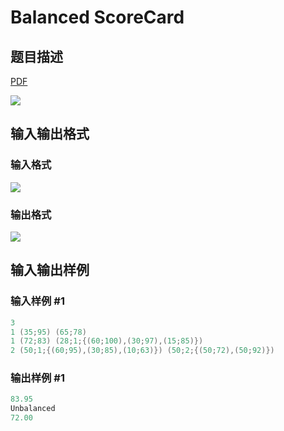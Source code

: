 # Balanced ScoreCard

## 题目描述

[problemUrl]: https://uva.onlinejudge.org/index.php?option=com_onlinejudge&Itemid=8&category=229&page=show_problem&problem=3088

[PDF](https://uva.onlinejudge.org/external/119/p11937.pdf)

![](https://cdn.luogu.com.cn/upload/vjudge_pic/UVA11937/ef26faab56bdd0f7cb16459af8eac5d5187fb690.png)

## 输入输出格式

### 输入格式

![](https://cdn.luogu.com.cn/upload/vjudge_pic/UVA11937/6fa4f0336c3e738ee7a6d6c7836bd94953493331.png)

### 输出格式

![](https://cdn.luogu.com.cn/upload/vjudge_pic/UVA11937/2f711036044552b1aa018bc61f7a25a31aad4902.png)

## 输入输出样例

### 输入样例 #1

```cpp
3
1 (35;95) (65;78)
1 (72;83) (28;1;{(60;100),(30;97),(15;85)})
2 (50;1;{(60;95),(30;85),(10;63)}) (50;2;{(50;72),(50;92)})
```


### 输出样例 #1

```cpp
83.95
Unbalanced
72.00
```


